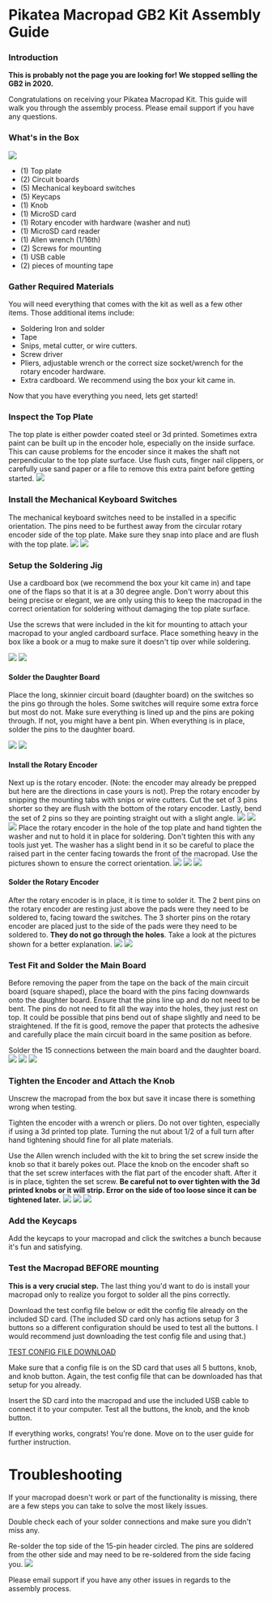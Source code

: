 # Pikatea Macropad GB2 Kit Assembly Guide
### Introduction

**This is probably not the page you are looking for! We stopped selling the GB2 in 2020.** 

Congratulations on receiving your Pikatea Macropad Kit. This guide will walk you through the assembly process. Please email support if you have any questions.
### What's in the Box
![](https://cdn.shopify.com/s/files/1/0322/9637/0235/files/PXL_20201214_200914850_600x600.jpg?v=1607999171)
- (1) Top plate
- (2) Circuit boards
- (5) Mechanical keyboard switches
- (5) Keycaps
- (1) Knob
- (1) MicroSD card
- (1) Rotary encoder with hardware (washer and nut)
- (1) MicroSD card reader
- (1) Allen wrench (1/16th)
- (2) Screws for mounting
- (1) USB cable
- (2) pieces of mounting tape

### Gather Required Materials
You will need everything that comes with the kit as well as a few other items. Those additional items include:

- Soldering Iron and solder
- Tape
- Snips, metal cutter, or wire cutters.
- Screw driver
- Pliers, adjustable wrench or the correct size socket/wrench for the rotary encoder hardware. 
- Extra cardboard. We recommend using the box your kit came in. 

Now that you have everything you need, lets get started!
### Inspect the Top Plate
The top plate is either powder coated steel or 3d printed. Sometimes extra paint can be built up in the encoder hole, especially on the inside surface. This can cause problems for the encoder since it makes the shaft not perpendicular to the top plate surface. Use flush cuts, finger nail clippers, or carefully use sand paper or a file to remove this extra paint before getting started. 
![](https://cdn.shopify.com/s/files/1/0322/9637/0235/files/InkedPXL_20201213_190237098_LI_480x480.jpg?v=1608070664)
### Install the Mechanical Keyboard Switches
The mechanical keyboard switches need to be installed in a specific orientation. The pins need to be furthest away from the circular rotary encoder side of the top plate. Make sure they snap into place and are flush with the top plate. 
![](https://cdn.shopify.com/s/files/1/0322/9637/0235/files/PXL_20201214_201437424_480x480.jpg?v=1607999185)
![](https://cdn.shopify.com/s/files/1/0322/9637/0235/files/PXL_20201214_201425888_480x480.jpg?v=1607999186)
### Setup the Soldering Jig
Use a cardboard box (we recommend the box your kit came in) and tape one of the flaps so that it is at a 30 degree angle. Don't worry about this being precise or elegant, we are only using this to keep the macropad in the correct orientation for soldering without damaging the top plate surface.

Use the screws that were included in the kit for mounting to attach your macropad to your angled cardboard surface. Place something heavy in the box like a book or a mug to make sure it doesn't tip over while soldering.

![](https://cdn.shopify.com/s/files/1/0322/9637/0235/files/PXL_20201214_201042050_480x480.jpg?v=1607999175)
![](https://cdn.shopify.com/s/files/1/0322/9637/0235/files/PXL_20201214_201536494_480x480.jpg?v=1607999173)
#### Solder the Daughter Board
Place the long, skinnier circuit board (daughter board) on the switches so the pins go through the holes. Some switches will require some extra force but most do not. Make sure everything is lined up and the pins are poking through. If not, you might have a bent pin. When everything is in place, solder the pins to the daughter board. 

![](https://cdn.shopify.com/s/files/1/0322/9637/0235/files/PXL_20201214_201607593_480x480.jpg?v=1607999185)
![](https://cdn.shopify.com/s/files/1/0322/9637/0235/files/PXL_20201214_201722045_480x480.jpg?v=1607999184)
#### Install the Rotary Encoder
Next up is the rotary encoder. (Note: the encoder may already be prepped but here are the directions in case yours is not). Prep the rotary encoder by snipping the mounting tabs with snips or wire cutters. Cut the set of 3 pins shorter so they are flush with the bottom of the rotary encoder. Lastly, bend the set of 2 pins so they are pointing straight out with a slight angle. 
![](https://cdn.shopify.com/s/files/1/0322/9637/0235/files/PXL_20201214_201804621_480x480.jpg?v=1607999125)
![](https://cdn.shopify.com/s/files/1/0322/9637/0235/files/PXL_20201214_201828615_480x480.jpg?v=1607999126)
![](https://cdn.shopify.com/s/files/1/0322/9637/0235/files/PXL_20201214_201847135_480x480.jpg?v=1607999128)
Place the rotary encoder in the hole of the top plate and hand tighten the washer and nut to hold it in place for soldering. Don't tighten this with any tools just yet. The washer has a slight bend in it so be careful to place the raised part in the center facing towards the front of the macropad. Use the pictures shown to ensure the correct orientation. 
![](https://cdn.shopify.com/s/files/1/0322/9637/0235/files/PXL_20201214_202003807_480x480.jpg?v=1607999116)
![](https://cdn.shopify.com/s/files/1/0322/9637/0235/files/PXL_20201214_202009921_480x480.jpg?v=1607999165)
![](https://cdn.shopify.com/s/files/1/0322/9637/0235/files/PXL_20201214_202035931_480x480.jpg?v=1607999177)
#### Solder the Rotary Encoder
After the rotary encoder is in place, it is time to solder it. The 2 bent pins on the rotary encoder are resting just above the pads were they need to be soldered to, facing toward the switches. The 3 shorter pins on the rotary encoder are placed just to the side of the pads were they need to be soldered to. **They do not go through the holes**. Take a look at the pictures shown for a better explanation. 
![](https://cdn.shopify.com/s/files/1/0322/9637/0235/files/PXL_20201214_202250358_480x480.jpg?v=1607999184)
![](https://cdn.shopify.com/s/files/1/0322/9637/0235/files/PXL_20201122_203240457_480x480.jpg?v=1608049752)
### Test Fit and Solder the Main Board
Before removing the paper from the tape on the back of the main circuit board (square shaped), place the board with the pins facing downwards onto the daughter board. Ensure that the pins line up and do not need to be bent. The pins do not need to fit all the way into the holes, they just rest on top. It could be possible that pins bend out of shape slightly and need to be straightened. If the fit is good, remove the paper that protects the adhesive and carefully place the main circuit board in the same position as before. 

Solder the 15 connections between the main board and the daughter board.
![](https://cdn.shopify.com/s/files/1/0322/9637/0235/files/PXL_20201214_202338130_480x480.jpg?v=1607999178)
![](https://cdn.shopify.com/s/files/1/0322/9637/0235/files/PXL_20201214_202342195_480x480.jpg?v=1607999171)
![](https://cdn.shopify.com/s/files/1/0322/9637/0235/files/PXL_20201214_202426021_480x480.jpg?v=1607999181)
### Tighten the Encoder and Attach the Knob
Unscrew the macropad from the box but save it incase there is something wrong when testing. 

Tighten the encoder with a wrench or pliers. Do not over tighten, especially if using a 3d printed top plate. Turning the nut about 1/2 of a full turn after hand tightening should fine for all plate materials.

Use the Allen wrench included with the kit to bring the set screw inside the knob so that it barely pokes out. Place the knob on the encoder shaft so that the set screw interfaces with the flat part of the encoder shaft. After it is in place, tighten the set screw. **Be careful not to over tighten with the 3d printed knobs or it will strip. Error on the side of too loose since it can be tightened later.**
![](https://cdn.shopify.com/s/files/1/0322/9637/0235/files/PXL_20201214_202652872_480x480.jpg?v=1607999174)
![](https://cdn.shopify.com/s/files/1/0322/9637/0235/files/InkedPXL_20201214_202920061_LI_480x480.jpg?v=1607999181)
![](https://cdn.shopify.com/s/files/1/0322/9637/0235/files/PXL_20201214_202924920_480x480.jpg?v=1607999157)
### Add the Keycaps
Add the keycaps to your macropad and click the switches a bunch because it's fun and satisfying.
### Test the Macropad BEFORE mounting
**This is a very crucial step.** The last thing you'd want to do is install your macropad only to realize you forgot to solder all the pins correctly. 

Download the test config file below or edit the config file already on the included SD card. (The included SD card only has actions setup for 3 buttons so a different configuration should be used to test all the buttons. I would recommend just downloading the test config file and using that.)

[TEST CONFIG FILE DOWNLOAD](https://www.mediafire.com/file/wtt74el658mqfd2/CONFIG.txt/file)

Make sure that a config file is on the SD card that uses all 5 buttons, knob, and knob button. Again, the test config file that can be downloaded has that setup for you already. 

Insert the SD card into the macropad and use the included USB cable to connect it to your computer. Test all the buttons, the knob, and the knob button.

If everything works, congrats! You're done. Move on to the user guide for further instruction. 
# Troubleshooting
If your macropad doesn't work or part of the functionality is missing, there are a few steps you can take to solve the most likely issues.

Double check each of your solder connections and make sure you didn't miss any.

Re-solder the top side of the 15-pin header circled. The pins are soldered from the other side and may need to be re-soldered from the side facing you.
![](https://cdn.shopify.com/s/files/1/0322/9637/0235/files/InkedPXL_20201214_202426021_LI_071a6618-4994-41a5-8c71-5aa7d6c4d27f_480x480.jpg?v=1608063980)

Please email support if you have any other issues in regards to the assembly process.

<Footer/>
